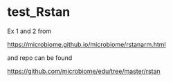 # test_Rstan

Ex 1 and 2 from 

https://microbiome.github.io/microbiome/rstanarm.html

and repo can be found

https://github.com/microbiome/edu/tree/master/rstan
